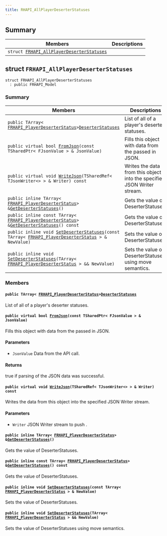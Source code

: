 ```yaml
---
title: RHAPI_AllPlayerDeserterStatuses
---
```


## Summary

 Members                        | Descriptions                                
--------------------------------|---------------------------------------------
`struct `[`FRHAPI_AllPlayerDeserterStatuses`](#structFRHAPI__AllPlayerDeserterStatuses) | 

## struct `FRHAPI_AllPlayerDeserterStatuses` <a id="structFRHAPI__AllPlayerDeserterStatuses"></a>

```
struct FRHAPI_AllPlayerDeserterStatuses
  : public FRHAPI_Model
```

### Summary

 Members                        | Descriptions                                
--------------------------------|---------------------------------------------
`public TArray< `[`FRHAPI_PlayerDeserterStatus`](RHAPI_PlayerDeserterStatus.md#structFRHAPI__PlayerDeserterStatus)` > `[`DeserterStatuses`](#structFRHAPI__AllPlayerDeserterStatuses_1ac3f665589655ff819887c47c2041f1ae) | List of all of a player's deserter statuses.
`public virtual bool `[`FromJson`](#structFRHAPI__AllPlayerDeserterStatuses_1a8ee59963ba0eb60d38c98548232201c7)`(const TSharedPtr< FJsonValue > & JsonValue)` | Fills this object with data from the passed in JSON.
`public virtual void `[`WriteJson`](#structFRHAPI__AllPlayerDeserterStatuses_1af89006e4fd4ef82c0b02505456c656db)`(TSharedRef< TJsonWriter<> > & Writer) const` | Writes the data from this object into the specified JSON Writer stream.
`public inline TArray< `[`FRHAPI_PlayerDeserterStatus`](RHAPI_PlayerDeserterStatus.md#structFRHAPI__PlayerDeserterStatus)` > & `[`GetDeserterStatuses`](#structFRHAPI__AllPlayerDeserterStatuses_1af31db478c052dc650884406484a76414)`()` | Gets the value of DeserterStatuses.
`public inline const TArray< `[`FRHAPI_PlayerDeserterStatus`](RHAPI_PlayerDeserterStatus.md#structFRHAPI__PlayerDeserterStatus)` > & `[`GetDeserterStatuses`](#structFRHAPI__AllPlayerDeserterStatuses_1a70044e6a21e3c2fc61e2eec050bb2d04)`() const` | Gets the value of DeserterStatuses.
`public inline void `[`SetDeserterStatuses`](#structFRHAPI__AllPlayerDeserterStatuses_1a90c6ed4aac6d96fe7526c05aab32ca27)`(const TArray< `[`FRHAPI_PlayerDeserterStatus`](RHAPI_PlayerDeserterStatus.md#structFRHAPI__PlayerDeserterStatus)` > & NewValue)` | Sets the value of DeserterStatuses.
`public inline void `[`SetDeserterStatuses`](#structFRHAPI__AllPlayerDeserterStatuses_1a3f0a5d8d95e67ad0c5fb04bae45aa2d9)`(TArray< `[`FRHAPI_PlayerDeserterStatus`](RHAPI_PlayerDeserterStatus.md#structFRHAPI__PlayerDeserterStatus)` > && NewValue)` | Sets the value of DeserterStatuses using move semantics.

### Members

#### `public TArray< `[`FRHAPI_PlayerDeserterStatus`](RHAPI_PlayerDeserterStatus.md#structFRHAPI__PlayerDeserterStatus)` > `[`DeserterStatuses`](#structFRHAPI__AllPlayerDeserterStatuses_1ac3f665589655ff819887c47c2041f1ae) <a id="structFRHAPI__AllPlayerDeserterStatuses_1ac3f665589655ff819887c47c2041f1ae"></a>

List of all of a player's deserter statuses.

#### `public virtual bool `[`FromJson`](#structFRHAPI__AllPlayerDeserterStatuses_1a8ee59963ba0eb60d38c98548232201c7)`(const TSharedPtr< FJsonValue > & JsonValue)` <a id="structFRHAPI__AllPlayerDeserterStatuses_1a8ee59963ba0eb60d38c98548232201c7"></a>

Fills this object with data from the passed in JSON.

#### Parameters
* `JsonValue` Data from the API call.

#### Returns
true if parsing of the JSON data was successful.

#### `public virtual void `[`WriteJson`](#structFRHAPI__AllPlayerDeserterStatuses_1af89006e4fd4ef82c0b02505456c656db)`(TSharedRef< TJsonWriter<> > & Writer) const` <a id="structFRHAPI__AllPlayerDeserterStatuses_1af89006e4fd4ef82c0b02505456c656db"></a>

Writes the data from this object into the specified JSON Writer stream.

#### Parameters
* `Writer` JSON Writer stream to push .

#### `public inline TArray< `[`FRHAPI_PlayerDeserterStatus`](RHAPI_PlayerDeserterStatus.md#structFRHAPI__PlayerDeserterStatus)` > & `[`GetDeserterStatuses`](#structFRHAPI__AllPlayerDeserterStatuses_1af31db478c052dc650884406484a76414)`()` <a id="structFRHAPI__AllPlayerDeserterStatuses_1af31db478c052dc650884406484a76414"></a>

Gets the value of DeserterStatuses.

#### `public inline const TArray< `[`FRHAPI_PlayerDeserterStatus`](RHAPI_PlayerDeserterStatus.md#structFRHAPI__PlayerDeserterStatus)` > & `[`GetDeserterStatuses`](#structFRHAPI__AllPlayerDeserterStatuses_1a70044e6a21e3c2fc61e2eec050bb2d04)`() const` <a id="structFRHAPI__AllPlayerDeserterStatuses_1a70044e6a21e3c2fc61e2eec050bb2d04"></a>

Gets the value of DeserterStatuses.

#### `public inline void `[`SetDeserterStatuses`](#structFRHAPI__AllPlayerDeserterStatuses_1a90c6ed4aac6d96fe7526c05aab32ca27)`(const TArray< `[`FRHAPI_PlayerDeserterStatus`](RHAPI_PlayerDeserterStatus.md#structFRHAPI__PlayerDeserterStatus)` > & NewValue)` <a id="structFRHAPI__AllPlayerDeserterStatuses_1a90c6ed4aac6d96fe7526c05aab32ca27"></a>

Sets the value of DeserterStatuses.

#### `public inline void `[`SetDeserterStatuses`](#structFRHAPI__AllPlayerDeserterStatuses_1a3f0a5d8d95e67ad0c5fb04bae45aa2d9)`(TArray< `[`FRHAPI_PlayerDeserterStatus`](RHAPI_PlayerDeserterStatus.md#structFRHAPI__PlayerDeserterStatus)` > && NewValue)` <a id="structFRHAPI__AllPlayerDeserterStatuses_1a3f0a5d8d95e67ad0c5fb04bae45aa2d9"></a>

Sets the value of DeserterStatuses using move semantics.

